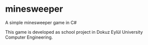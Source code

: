 minesweeper
===========

A simple minesweeper game in C#

This game is developed as school project in Dokuz Eylül University Computer Engineering.
